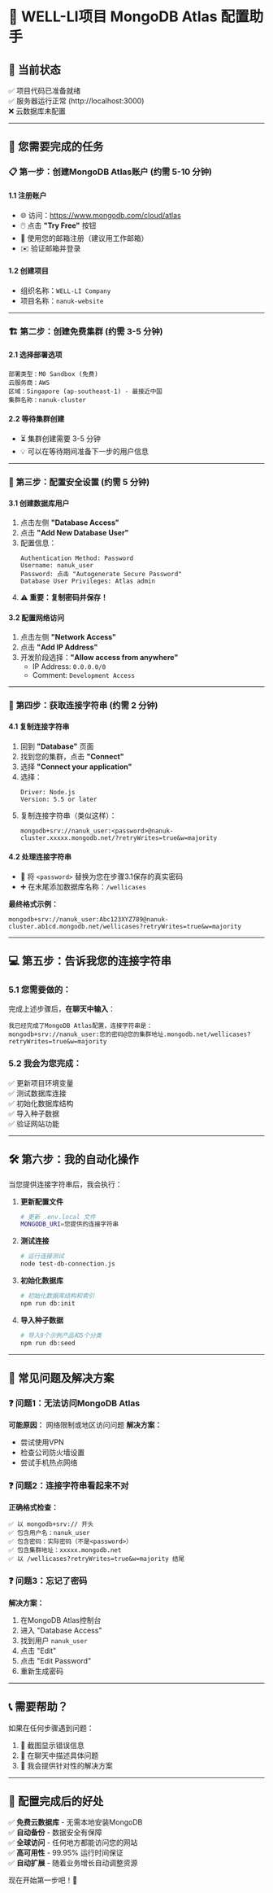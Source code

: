 # 🚀 WELL-LI项目 MongoDB Atlas 配置助手

## 📍 当前状态
✅ 项目代码已准备就绪  
✅ 服务器运行正常 (http://localhost:3000)  
❌ 云数据库未配置  

---

## 🎯 您需要完成的任务

### 📋 **第一步：创建MongoDB Atlas账户** (约需 5-10 分钟)

#### 1.1 注册账户
- 🌐 访问：https://www.mongodb.com/cloud/atlas  
- 🖱️ 点击 **"Try Free"** 按钮
- 📧 使用您的邮箱注册（建议用工作邮箱）
- ✉️ 验证邮箱并登录

#### 1.2 创建项目
- 组织名称：`WELL-LI Company`
- 项目名称：`nanuk-website`

---

### 🏗️ **第二步：创建免费集群** (约需 3-5 分钟)

#### 2.1 选择部署选项
```
部署类型：M0 Sandbox (免费)
云服务商：AWS
区域：Singapore (ap-southeast-1) - 最接近中国
集群名称：nanuk-cluster
```

#### 2.2 等待集群创建
- ⏳ 集群创建需要 3-5 分钟
- 💡 可以在等待期间准备下一步的用户信息

---

### 🔐 **第三步：配置安全设置** (约需 5 分钟)

#### 3.1 创建数据库用户
1. 点击左侧 **"Database Access"**
2. 点击 **"Add New Database User"**
3. 配置信息：
   ```
   Authentication Method: Password
   Username: nanuk_user
   Password: 点击 "Autogenerate Secure Password"
   Database User Privileges: Atlas admin
   ```
4. **⚠️ 重要：复制密码并保存！**

#### 3.2 配置网络访问
1. 点击左侧 **"Network Access"**
2. 点击 **"Add IP Address"**
3. 开发阶段选择：**"Allow access from anywhere"**
   - IP Address: `0.0.0.0/0`
   - Comment: `Development Access`

---

### 🔗 **第四步：获取连接字符串** (约需 2 分钟)

#### 4.1 复制连接字符串
1. 回到 **"Database"** 页面
2. 找到您的集群，点击 **"Connect"**
3. 选择 **"Connect your application"**
4. 选择：
   ```
   Driver: Node.js
   Version: 5.5 or later
   ```
5. 复制连接字符串（类似这样）：
   ```
   mongodb+srv://nanuk_user:<password>@nanuk-cluster.xxxxx.mongodb.net/?retryWrites=true&w=majority
   ```

#### 4.2 处理连接字符串
- 🔄 将 `<password>` 替换为您在步骤3.1保存的真实密码
- ➕ 在末尾添加数据库名称：`/wellicases`

**最终格式示例：**
```
mongodb+srv://nanuk_user:Abc123XYZ789@nanuk-cluster.ab1cd.mongodb.net/wellicases?retryWrites=true&w=majority
```

---

## 💻 **第五步：告诉我您的连接字符串**

### 5.1 您需要做的：
完成上述步骤后，**在聊天中输入**：

```
我已经完成了MongoDB Atlas配置，连接字符串是：
mongodb+srv://nanuk_user:您的密码@您的集群地址.mongodb.net/wellicases?retryWrites=true&w=majority
```

### 5.2 我会为您完成：
✅ 更新项目环境变量  
✅ 测试数据库连接  
✅ 初始化数据库结构  
✅ 导入种子数据  
✅ 验证网站功能  

---

## 🛠️ **第六步：我的自动化操作**

当您提供连接字符串后，我会执行：

1. **更新配置文件**
   ```bash
   # 更新 .env.local 文件
   MONGODB_URI=您提供的连接字符串
   ```

2. **测试连接**
   ```bash
   # 运行连接测试
   node test-db-connection.js
   ```

3. **初始化数据库**
   ```bash
   # 初始化数据库结构和索引
   npm run db:init
   ```

4. **导入种子数据**
   ```bash
   # 导入9个示例产品和5个分类
   npm run db:seed
   ```

---

## 🚨 **常见问题及解决方案**

### ❓ **问题1：无法访问MongoDB Atlas**
**可能原因：** 网络限制或地区访问问题
**解决方案：**
- 尝试使用VPN
- 检查公司防火墙设置
- 尝试手机热点网络

### ❓ **问题2：连接字符串看起来不对**
**正确格式检查：**
```
✅ 以 mongodb+srv:// 开头
✅ 包含用户名：nanuk_user
✅ 包含密码：实际密码（不是<password>）
✅ 包含集群地址：xxxxx.mongodb.net
✅ 以 /wellicases?retryWrites=true&w=majority 结尾
```

### ❓ **问题3：忘记了密码**
**解决方案：**
1. 在MongoDB Atlas控制台
2. 进入 "Database Access"
3. 找到用户 `nanuk_user`
4. 点击 "Edit" 
5. 点击 "Edit Password"
6. 重新生成密码

---

## 📞 **需要帮助？**

如果在任何步骤遇到问题：
1. 📸 截图显示错误信息
2. 💬 在聊天中描述具体问题
3. 🔄 我会提供针对性的解决方案

---

## 🎉 **配置完成后的好处**

✅ **免费云数据库** - 无需本地安装MongoDB  
✅ **自动备份** - 数据安全有保障  
✅ **全球访问** - 任何地方都能访问您的网站  
✅ **高可用性** - 99.95% 运行时间保证  
✅ **自动扩展** - 随着业务增长自动调整资源  

现在开始第一步吧！🚀